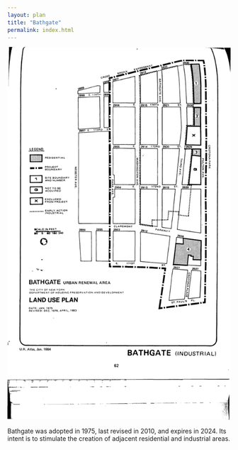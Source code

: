 ```yaml
---
layout: plan
title: "Bathgate"
permalink: index.html
---
```


![Bathgate in the Atlas of Urban Renewal](Bathgate.jpg)

Bathgate was adopted in 1975, last revised in 2010, and expires in 2024. Its intent is to stimulate the creation of adjacent residential and industrial areas. 

